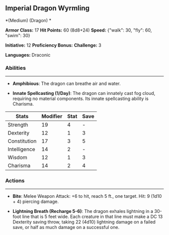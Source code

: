 ## Imperial Dragon Wyrmling
*(Medium) (Dragon) *

**Armor Class:** 17
**Hit Points:** 60 (8d8+24)
**Speed:** {"walk": 30, "fly": 60, "swim": 30}

**Initiative:** 12
**Proficiency Bonus:**
**Challenge:** 3

**Languages:** Draconic

### Abilities
 --- 
- **Amphibious**: The dragon can breathe air and water.

- **Innate Spellcasting (1/Day)**: The dragon can innately cast fog cloud, requiring no material components. Its innate spellcasting ability is Charisma.



| Stats | Modifier | Stat | Save
| ---- | ---- | ---- | ---- |
| Strength | 19 | 4 | - |
| Dexterity | 12 | 1 | 3 |
| Constitution | 17 | 3 | 5 |
| Intelligence | 14 | 2 | - |
| Wisdom | 12 | 1 | 3 |
| Charisma | 14 | 2 | 4 |

### Actions
 --- 
- **Bite**: Melee Weapon Attack: +6 to hit, reach 5 ft., one target. Hit: 9 (1d10 + 4) piercing damage.

- **Lightning Breath (Recharge 5-6)**: The dragon exhales lightning in a 30-foot line that is 5 feet wide. Each creature in that line must make a DC 13 Dexterity saving throw, taking 22 (4d10) lightning damage on a failed save, or half as much damage on a successful one.


